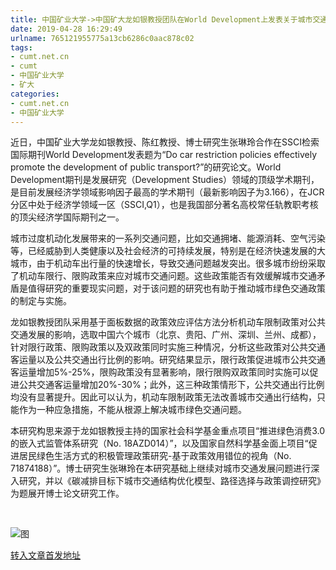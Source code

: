 ```yaml
---
title: 中国矿业大学->中国矿大龙如银教授团队在World Development上发表关于城市交通发展方面研究新成果 | cumt.net.cn
date: 2019-04-28 16:29:49
urlname: 765121955775a13cb6286c0aac878c02
tags: 
- cumt.net.cn
- cumt
- 中国矿业大学
- 矿大
categories:
- cumt.net.cn
- 中国矿业大学
---
```


近日，中国矿业大学龙如银教授、陈红教授、博士研究生张琳玲合作在SSCI检索国际期刊World Development发表题为“Do car restriction policies effectively promote the development of public transport?”的研究论文。World Development期刊是发展研究（Development Studies）领域的顶级学术期刊，是目前发展经济学领域影响因子最高的学术期刊（最新影响因子为3.166），在JCR分区中处于经济学领域一区（SSCI,Q1），也是我国部分著名高校常任轨教职考核的顶尖经济学国际期刊之一。

城市过度机动化发展带来的一系列交通问题，比如交通拥堵、能源消耗、空气污染等，已经威胁到人类健康以及社会经济的可持续发展，特别是在经济快速发展的大城市，由于机动车出行量的快速增长，导致交通问题越发突出。很多城市纷纷采取了机动车限行、限购政策来应对城市交通问题。这些政策能否有效缓解城市交通矛盾是值得研究的重要现实问题，对于该问题的研究也有助于推动城市绿色交通政策的制定与实施。

龙如银教授团队采用基于面板数据的政策效应评估方法分析机动车限制政策对公共交通发展的影响，选取中国六个城市（北京、贵阳、广州、深圳、兰州、成都），针对限行政策、限购政策以及双政策同时实施三种情况，分析这些政策对公共交通客运量以及公共交通出行比例的影响。研究结果显示，限行政策促进城市公共交通客运量增加5%-25%，限购政策没有显著影响，限行限购双政策同时实施可以促进公共交通客运量增加20%-30%；此外，这三种政策情形下，公共交通出行比例均没有显著提升。因此可以认为，机动车限制政策无法改善城市交通出行结构，只能作为一种应急措施，不能从根源上解决城市绿色交通问题。

本研究构思来源于龙如银教授主持的国家社会科学基金重点项目“推进绿色消费3.0的嵌入式监管体系研究（No. 18AZD014）”，以及国家自然科学基金面上项目“促进居民绿色生活方式的积极管理政策研究-基于政策效用错位的视角（No. 71874188）”。博士研究生张琳玲在本研究基础上继续对城市交通发展问题进行深入研究，并以《碳减排目标下城市交通结构优化模型、路径选择与政策调控研究》为题展开博士论文研究工作。

  

![图](http://xwzx.cumt.edu.cn/_upload/article/images/77/03/37dfe645449697e82bbd55745d43/81d48430-64e2-46a9-8bae-6fd9ac82b576.png)

[转入文章首发地址](http://xwzx.cumt.edu.cn/e8/6b/c513a518251/page.htm)